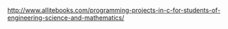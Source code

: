 http://www.allitebooks.com/programming-projects-in-c-for-students-of-engineering-science-and-mathematics/